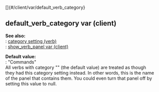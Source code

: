 []{#/client/var/default_verb_category}    
## default_verb_category var (client)    
**See also:**    
:   [category setting (verb)](ref/verb/set/category)    
:   [show_verb_panel var (client)](ref/client/var/show_verb_panel)    
<!-- -->    
**Default value:**    
:   \"Commands\"    
All verbs with category \"\" (the default value) are treated as though    
they had this category setting instead. In other words, this is the name    
of the panel that contains them. You could even turn that panel off by    
setting this value to null.  